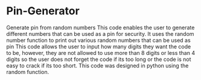 # Pin-Generator
Generate pin from random numbers
This code enables the user to generate different numbers that can be used as a pin for security.
It uses the random number function to print out various random numbers that can be used as pin
This code allows the user to input how many digits they want the code to be, however, they are not allowed to use more than 8 digits or less than 4 digits so the user does not forget the code if its too long or the code is not easy to crack if its too short.
This code was designed in python using the random function.
